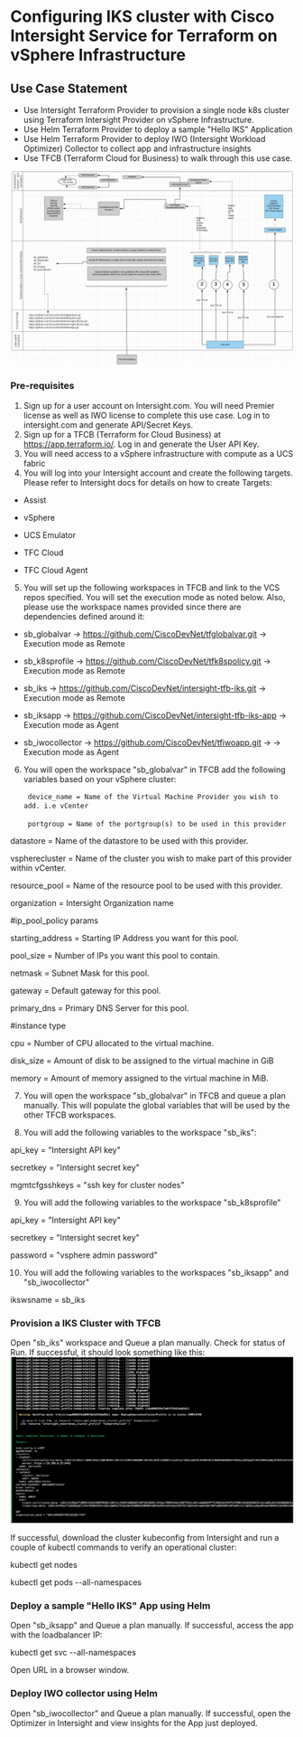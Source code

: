 # Configuring IKS cluster with Cisco Intersight Service for Terraform on vSphere Infrastructure 

## Use Case Statement
* Use Intersight Terraform Provider to provision a single node k8s cluster using Terraform Intersight Provider on vSphere Infrastructure.
* Use Helm Terraform Provider to deploy a sample "Hello IKS" Application
* Use Helm Terraform Provider to deploy IWO (Intersight Workload Optimizer) Collector to collect app and infrastructure insights
* Use TFCB (Terraform Cloud for Business) to walk through this use case.

![alt text](https://github.com/prathjan/images/blob/main/iksnew.png?raw=true)

### Pre-requisites
1. Sign up for a user account on Intersight.com. You will need Premier license as well as IWO license to complete this use case. Log in to intersight.com and generate API/Secret Keys.
2. Sign up for a TFCB (Terraform for Cloud Business) at https://app.terraform.io/. Log in and generate the User API Key.
3. You will need access to a vSphere infrastructure with compute as a UCS fabric
4. You will log into your Intersight account and create the following targets. Please refer to Intersight docs for details on how to create Targets:

* Assist

* vSphere

* UCS Emulator

* TFC Cloud

* TFC Cloud Agent


5. You will set up the following workspaces in TFCB and link to the VCS repos specified. You will set the execution mode as noted below. Also, please use the workspace names provided since there are dependencies defined around it:

* sb_globalvar -> https://github.com/CiscoDevNet/tfglobalvar.git -> Execution mode as Remote

* sb_k8sprofile -> https://github.com/CiscoDevNet/tfk8spolicy.git -> Execution mode as Remote

* sb_iks -> https://github.com/CiscoDevNet/intersight-tfb-iks.git -> Execution mode as Remote

* sb_iksapp -> https://github.com/CiscoDevNet/intersight-tfb-iks-app -> Execution mode as Agent

* sb_iwocollector -> https://github.com/CiscoDevNet/tfiwoapp.git -> -> Execution mode as Agent


6. You will open the workspace "sb_globalvar" in TFCB add the following variables based on your vSphere cluster:

        device_name = Name of the Virtual Machine Provider you wish to add. i.e vCenter

        portgroup = Name of the portgroup(s) to be used in this provider	

datastore = Name of the datastore to be used with this provider.

vspherecluster = Name of the cluster you wish to make part of this provider within vCenter.

resource_pool = Name of the resource pool to be used with this provider.	

organization = Intersight Organization name

#ip_pool_policy params

starting_address = Starting IP Address you want for this pool.

pool_size = Number of IPs you want this pool to contain.

netmask = Subnet Mask for this pool.

gateway = Default gateway for this pool.

primary_dns = Primary DNS Server for this pool.

#instance type

cpu = Number of CPU allocated to the virtual machine.

disk_size = Amount of disk to be assigned to the virtual machine in GiB

memory = Amount of memory assigned to the virtual machine in MiB.


7. You will open the workspace "sb_globalvar" in TFCB and queue a plan manually. This will populate the global variables that will be used by the other TFCB workspaces.

8. You will add the following variables to the workspace "sb_iks":

api_key = "Intersight API key"

secretkey = "Intersight secret key"

mgmtcfgsshkeys = "ssh key for cluster nodes"


9. You will add the following variables to the workspace "sb_k8sprofile"

api_key = "Intersight API key"

secretkey = "Intersight secret key"

password = "vsphere admin password"


10. You will add the following variables to the workspaces "sb_iksapp" and "sb_iwocollector"

ikswsname = sb_iks

### Provision a IKS Cluster with TFCB
Open "sb_iks" workspace and Queue a plan manually. Check for status of Run. If successful, it should look something like this:
![alt text](https://github.com/prathjan/images/blob/main/iksout.png?raw=true)

If successful, download the cluster kubeconfig from Intersight and run a couple of kubectl commands to verify an operational cluster:

kubectl get nodes

kubectl get pods --all-namespaces

### Deploy a sample "Hello IKS" App using Helm
Open "sb_iksapp" and Queue a plan manually. 
If successful, access the app with the loadbalancer IP:

kubectl get svc --all-namespaces

Open URL in a browser window.

### Deploy IWO collector using Helm
Open "sb_iwocollector" and Queue a plan manually.
If successful, open the Optimizer in Intersight and view insights for the App just deployed.
